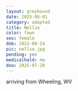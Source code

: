 ```yaml
---
layout: greyhound
date: 2025-06-01
category: adopted
title: Nellie
color: fawn
sex: female
dob: 2022-09-14
pic: nellie.jpg
pending: yes
medicalhold: no
doa: 2025-07-20
---
```

arriving from Wheeling, WV
